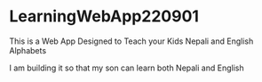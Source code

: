 # LearningWebApp220901

This is a Web App Designed to Teach your Kids Nepali and English Alphabets

I am building it so that my son can learn both Nepali and English
